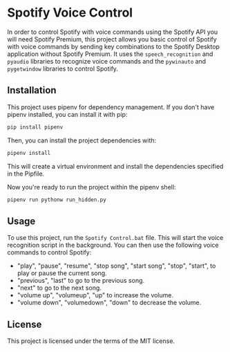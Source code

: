# Spotify Voice Control

In order to control Spotify with voice commands using the Spotify API you will need Spotify Premium, this project allows you basic control of Spotify with voice commands by sending key combinations to the Spotify Desktop application without Spotify Premium.
It uses the `speech_recognition` and `pyaudio` libraries to recognize voice commands and the `pywinauto` and `pygetwindow` libraries to control Spotify.

## Installation

This project uses pipenv for dependency management. If you don't have pipenv installed, you can install it with pip:

```bash
pip install pipenv
```

Then, you can install the project dependencies with:

```bash
pipenv install
```

This will create a virtual environment and install the dependencies specified in the Pipfile.

Now you're ready to run the project within the pipenv shell:

```bash
pipenv run pythonw run_hidden.py
```

## Usage

To use this project, run the `Spotify Control.bat` file. This will start the voice recognition script in the background. You can then use the following voice commands to control Spotify:

- "play", "pause", "resume", "stop song", "start song", "stop", "start", to play or pause the current song.
- "previous", "last" to go to the previous song.
- "next" to go to the next song.
- "volume up", "volumeup", "up" to increase the volume.
- "volume down", "volumedown", "down" to decrease the volume.

## License
This project is licensed under the terms of the MIT license.
